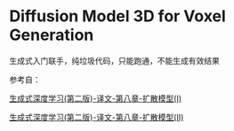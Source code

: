 # Diffusion Model 3D for Voxel Generation

生成式入门联手，纯垃圾代码，只能跑通，不能生成有效结果

参考自：

[生成式深度学习(第二版)-译文-第八章-扩散模型(I)](https://blog.csdn.net/GarryWang1248/article/details/134336032)

[生成式深度学习(第二版)-译文-第八章-扩散模型(II)](https://blog.csdn.net/GarryWang1248/article/details/134357093)

